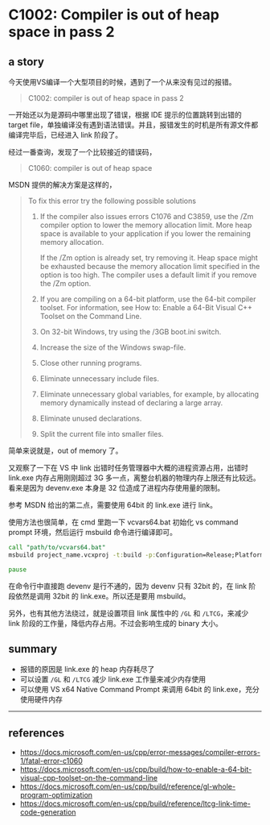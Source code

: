 # C1002: Compiler is out of heap space in pass 2

## a story

今天使用VS编译一个大型项目的时候，遇到了一个从来没有见过的报错。

> C1002: compiler is out of heap space in pass 2

一开始还以为是源码中哪里出现了错误，根据 IDE 提示的位置跳转到出错的 target file，单独编译没有遇到语法错误。并且，报错发生的时机是所有源文件都编译完毕后，已经进入 link 阶段了。

经过一番查询，发现了一个比较接近的错误码，

> C1060: compiler is out of heap space

MSDN 提供的解决方案是这样的，

> To fix this error try the following possible solutions
> 1. If the compiler also issues errors C1076 and C3859, use the /Zm compiler option to lower the memory allocation limit. More heap space is available to your application if you lower the remaining memory allocation.
>
>    If the /Zm option is already set, try removing it. Heap space might be exhausted because the memory allocation limit specified in the option is too high. The compiler uses a default limit if you remove the /Zm option.
>
> 1. If you are compiling on a 64-bit platform, use the 64-bit compiler toolset. For information, see How to: Enable a 64-Bit Visual C++ Toolset on the Command Line.
>
> 1. On 32-bit Windows, try using the /3GB boot.ini switch.
>
> 1. Increase the size of the Windows swap-file.
>
> 1. Close other running programs.
>
> 1. Eliminate unnecessary include files.
>
> 1. Eliminate unnecessary global variables, for example, by allocating memory dynamically instead of declaring a large array.
>
> 1. Eliminate unused declarations.
>
> 1. Split the current file into smaller files.

简单来说就是，out of memory 了。

又观察了一下在 VS 中 link 出错时任务管理器中大概的进程资源占用，出错时 link.exe 内存占用刚刚超过 3G 多一点，离整台机器的物理内存上限还有比较远。看来是因为 devenv.exe 本身是 32 位造成了进程内存使用量的限制。

参考 MSDN 给出的第二点，需要使用 64bit 的 link.exe 进行 link。

使用方法也很简单，在 cmd 里跑一下 vcvars64.bat 初始化 vs command prompt 环境，然后运行 msbuild 命令进行编译即可。

``` cmd
call "path/to/vcvars64.bat"
msbuild project_name.vcxproj -t:build -p:Configuration=Release;Platform=x64

pause
```

在命令行中直接跑 devenv 是行不通的，因为 devenv 只有 32bit 的，在 link 阶段依然是调用 32bit 的 link.exe。所以还是要用 msbuild。

另外，也有其他方法绕过，就是设置项目 link 属性中的 `/GL` 和 `/LTCG`，来减少 link 阶段的工作量，降低内存占用。不过会影响生成的 binary 大小。

## summary

- 报错的原因是 link.exe 的 heap 内存耗尽了
- 可以设置 `/GL` 和 `/LTCG` 减少 link.exe 工作量来减少内存使用
- 可以使用 VS x64 Native Command Prompt 来调用 64bit 的 link.exe，充分使用硬件内存

--------
## references
- https://docs.microsoft.com/en-us/cpp/error-messages/compiler-errors-1/fatal-error-c1060
- https://docs.microsoft.com/en-us/cpp/build/how-to-enable-a-64-bit-visual-cpp-toolset-on-the-command-line
- https://docs.microsoft.com/en-us/cpp/build/reference/gl-whole-program-optimization
- https://docs.microsoft.com/en-us/cpp/build/reference/ltcg-link-time-code-generation